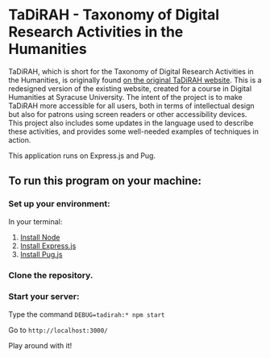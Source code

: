 # TaDiRAH - Taxonomy of Digital Research Activities in the Humanities

TaDiRAH, which is short for the Taxonomy of Digital Research Activities in the Humanities, is originally found [on the original TaDiRAH website](http://tadirah.dariah.eu/vocab/index.php).
This is a redesigned version of the existing website, created for a course in Digital Humanities at Syracuse University. The intent of the project is to make TaDiRAH more accessible for all users, both in terms of intellectual design but also for patrons using screen readers or other accessibility devices.
This project also includes some updates in the language used to describe these activities, and provides some well-needed examples of techniques in action.

This application runs on Express.js and Pug.

## To run this program on your machine:
### Set up your environment:
In your terminal:
1. [Install Node](https://nodejs.org/en/)
2. [Install Express.js](https://expressjs.com/en/starter/installing.html)
3. [Install Pug.js](https://pugjs.org/api/getting-started.html)

### Clone the repository.

### Start your server:
Type the command `DEBUG=tadirah:* npm start`

Go to `http://localhost:3000/`

Play around with it!
